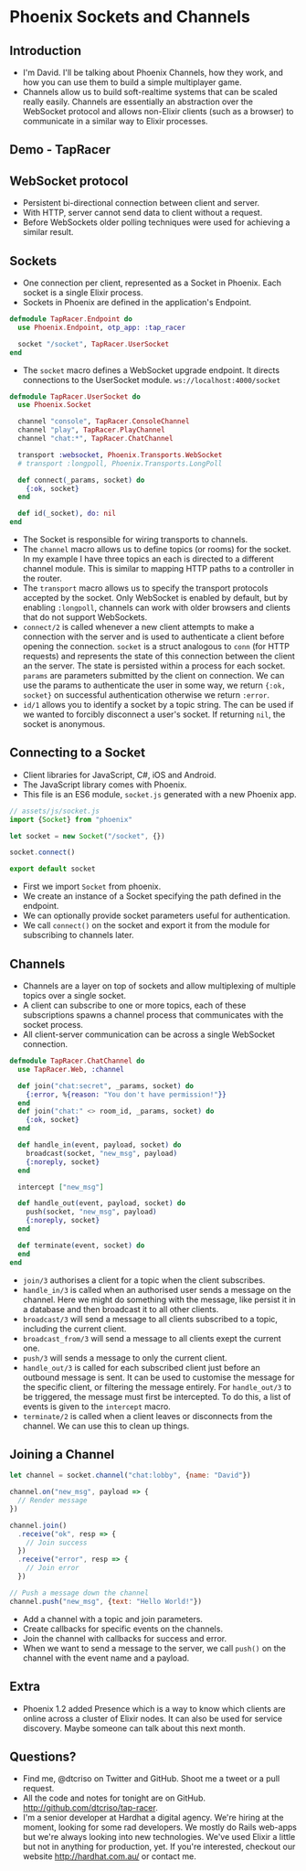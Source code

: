 # Phoenix Sockets and Channels

## Introduction
* I'm David. I'll be talking about Phoenix Channels, how they work, and how you can use them to build a simple multiplayer game.
* Channels allow us to build soft-realtime systems that can be scaled really easily. Channels are essentially an abstraction over the WebSocket protocol and allows non-Elixir clients (such as a browser) to communicate in a similar way to Elixir processes.

## Demo - TapRacer

## WebSocket protocol
* Persistent bi-directional connection between client and server.
* With HTTP, server cannot send data to client without a request.
* Before WebSockets older polling techniques were used for achieving a similar result.

## Sockets
* One connection per client, represented as a Socket in Phoenix. Each socket is a single Elixir process.
* Sockets in Phoenix are defined in the application's Endpoint.

```elixir
defmodule TapRacer.Endpoint do
  use Phoenix.Endpoint, otp_app: :tap_racer

  socket "/socket", TapRacer.UserSocket
end
```

* The `socket` macro defines a WebSocket upgrade endpoint. It directs connections to the UserSocket module. `ws://localhost:4000/socket`

```elixir
defmodule TapRacer.UserSocket do
  use Phoenix.Socket

  channel "console", TapRacer.ConsoleChannel
  channel "play", TapRacer.PlayChannel
  channel "chat:*", TapRacer.ChatChannel

  transport :websocket, Phoenix.Transports.WebSocket
  # transport :longpoll, Phoenix.Transports.LongPoll

  def connect(_params, socket) do
    {:ok, socket}
  end

  def id(_socket), do: nil
end
```

* The Socket is responsible for wiring transports to channels.
* The `channel` macro allows us to define topics (or rooms) for the socket. In my example I have three topics an each is directed to a different channel module. This is similar to mapping HTTP paths to a controller in the router.
* The `transport` macro allows us to specify the transport protocols accepted by the socket. Only WebSocket is enabled by default, but by enabling `:longpoll`, channels can work with older browsers and clients that do not support WebSockets.
* `connect/2` is called whenever a new client attempts to make a connection with the server and is used to authenticate a client before opening the connection. `socket` is a struct analogous to `conn` (for HTTP requests) and represents the state of this connection between the client an the server. The state is persisted within a process for each socket. `params` are parameters submitted by the client on connection. We can use the params to authenticate the user in some way, we return `{:ok, socket}` on successful authentication otherwise we return `:error`.
* `id/1` allows you to identify a socket by a topic string. The can be used if we wanted to forcibly disconnect a user's socket. If returning `nil`, the socket is anonymous.

## Connecting to a Socket
* Client libraries for JavaScript, C#, iOS and Android.
* The JavaScript library comes with Phoenix.
* This file is an ES6 module, `socket.js` generated with a new Phoenix app.

```javascript
// assets/js/socket.js
import {Socket} from "phoenix"

let socket = new Socket("/socket", {})

socket.connect()

export default socket
```

* First we import `Socket` from phoenix.
* We create an instance of a Socket specifying the path defined in the endpoint.
* We can optionally provide socket parameters useful for authentication.
* We call `connect()` on the socket and export it from the module for subscribing to channels later.

## Channels
* Channels are a layer on top of sockets and allow multiplexing of multiple topics over a single socket.
* A client can subscribe to one or more topics, each of these subscriptions spawns a channel process that communicates with the socket process.
* All client-server communication can be across a single WebSocket connection.

```elixir
defmodule TapRacer.ChatChannel do
  use TapRacer.Web, :channel

  def join("chat:secret", _params, socket) do
    {:error, %{reason: "You don't have permission!"}}
  end
  def join("chat:" <> room_id, _params, socket) do
    {:ok, socket}
  end

  def handle_in(event, payload, socket) do
    broadcast(socket, "new_msg", payload)
    {:noreply, socket}
  end

  intercept ["new_msg"]

  def handle_out(event, payload, socket) do
    push(socket, "new_msg", payload)
    {:noreply, socket}
  end

  def terminate(event, socket) do
  end
end
```

* `join/3` authorises a client for a topic when the client subscribes.
* `handle_in/3` is called when an authorised user sends a message on the channel. Here we might do something with the message, like persist it in a database and then broadcast it to all other clients.
* `broadcast/3` will send a message to all clients subscribed to a topic, including the current client.
* `broadcast_from/3` will send a message to all clients exept the current one.
* `push/3` will sends a message to only the current client.
* `handle_out/3` is called for each subscribed client just before an outbound message is sent. It can be used to customise the message for the specific client, or filtering the message entirely. For `handle_out/3` to be triggered, the message must first be intercepted. To do this, a list of events is given to the `intercept` macro.
* `terminate/2` is called when a client leaves or disconnects from the channel. We can use this to clean up things.

## Joining a Channel

```javascript
let channel = socket.channel("chat:lobby", {name: "David"})

channel.on("new_msg", payload => {
  // Render message
})

channel.join()
  .receive("ok", resp => {
    // Join success
  })
  .receive("error", resp => {
    // Join error
  })

// Push a message down the channel
channel.push("new_msg", {text: "Hello World!"})
```

* Add a channel with a topic and join parameters.
* Create callbacks for specific events on the channels.
* Join the channel with callbacks for success and error.
* When we want to send a message to the server, we call `push()` on the channel with the event name and a payload.

## Extra
* Phoenix 1.2 added Presence which is a way to know which clients are online across a cluster of Elixir nodes. It can also be used for service discovery. Maybe someone can talk about this next month.

## Questions?
* Find me, @dtcriso on Twitter and GitHub. Shoot me a tweet or a pull request.
* All the code and notes for tonight are on GitHub. http://github.com/dtcriso/tap-racer.
* I'm a senior developer at Hardhat a digital agency. We're hiring at the moment, looking for some rad developers. We mostly do Rails web-apps but we're always looking into new technologies. We've used Elixir a little but not in anything for production, yet. If you're interested, checkout our website http://hardhat.com.au/ or contact me.
